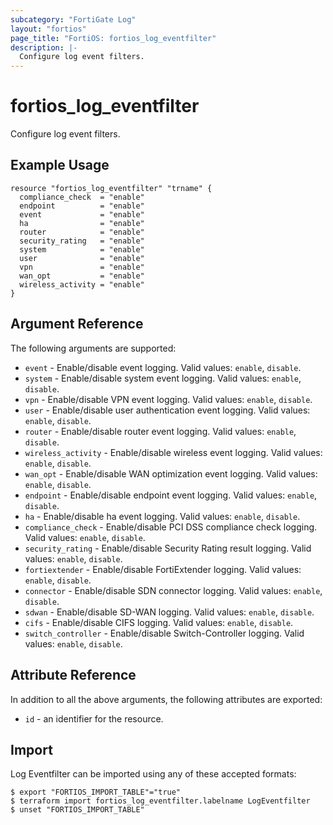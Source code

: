 ```yaml
---
subcategory: "FortiGate Log"
layout: "fortios"
page_title: "FortiOS: fortios_log_eventfilter"
description: |-
  Configure log event filters.
---
```


# fortios_log_eventfilter
Configure log event filters.

## Example Usage

```hcl
resource "fortios_log_eventfilter" "trname" {
  compliance_check  = "enable"
  endpoint          = "enable"
  event             = "enable"
  ha                = "enable"
  router            = "enable"
  security_rating   = "enable"
  system            = "enable"
  user              = "enable"
  vpn               = "enable"
  wan_opt           = "enable"
  wireless_activity = "enable"
}
```

## Argument Reference

The following arguments are supported:

* `event` - Enable/disable event logging. Valid values: `enable`, `disable`.
* `system` - Enable/disable system event logging. Valid values: `enable`, `disable`.
* `vpn` - Enable/disable VPN event logging. Valid values: `enable`, `disable`.
* `user` - Enable/disable user authentication event logging. Valid values: `enable`, `disable`.
* `router` - Enable/disable router event logging. Valid values: `enable`, `disable`.
* `wireless_activity` - Enable/disable wireless event logging. Valid values: `enable`, `disable`.
* `wan_opt` - Enable/disable WAN optimization event logging. Valid values: `enable`, `disable`.
* `endpoint` - Enable/disable endpoint event logging. Valid values: `enable`, `disable`.
* `ha` - Enable/disable ha event logging. Valid values: `enable`, `disable`.
* `compliance_check` - Enable/disable PCI DSS compliance check logging. Valid values: `enable`, `disable`.
* `security_rating` - Enable/disable Security Rating result logging. Valid values: `enable`, `disable`.
* `fortiextender` - Enable/disable FortiExtender logging. Valid values: `enable`, `disable`.
* `connector` - Enable/disable SDN connector logging. Valid values: `enable`, `disable`.
* `sdwan` - Enable/disable SD-WAN logging. Valid values: `enable`, `disable`.
* `cifs` - Enable/disable CIFS logging. Valid values: `enable`, `disable`.
* `switch_controller` - Enable/disable Switch-Controller logging. Valid values: `enable`, `disable`.


## Attribute Reference

In addition to all the above arguments, the following attributes are exported:
* `id` - an identifier for the resource.

## Import

Log Eventfilter can be imported using any of these accepted formats:
```
$ export "FORTIOS_IMPORT_TABLE"="true"
$ terraform import fortios_log_eventfilter.labelname LogEventfilter
$ unset "FORTIOS_IMPORT_TABLE"
```
